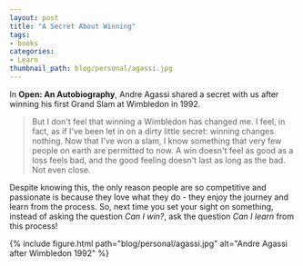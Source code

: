 ```yaml
---
layout: post
title: "A Secret About Winning"
tags:
- books
categories:
- Learn
thumbnail_path: blog/personal/agassi.jpg
---
```


In **Open: An Autobiography**, Andre Agassi shared a secret with us after winning his first Grand Slam at Wimbledon in 1992.

> But I don't feel that winning a Wimbledon has changed me. I feel, in fact, as if I've been let in on a dirty little secret: winning changes nothing. Now that I've won a slam, I know something that very few people on earth are permitted to now. A win doesn't feel as good as a loss feels bad, and the good feeling doesn't last as long as the bad. Not even close.

Despite knowing this, the only reason people are so competitive and passionate is because they love what they do - they enjoy the journey and learn from the process. So, next time you set your sight on something, instead of asking the question *Can I win?*, ask the question *Can I learn* from this process!

{% include figure.html path="blog/personal/agassi.jpg" alt="Andre Agassi after Wimbledon 1992" %}
